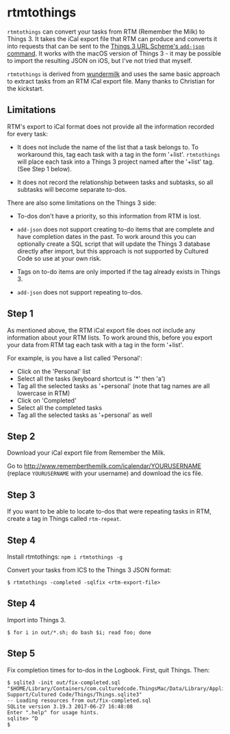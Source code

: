 # rtmtothings

`rtmtothings` can convert your tasks from RTM (Remember the Milk) to Things 3.
It takes the iCal export file that RTM can produce and converts it into
requests that can be sent to the
[Things 3 URL Scheme's `add-json` command](https://support.culturedcode.com/customer/en/portal/articles/2803573#add-json).
It works with the macOS version of Things 3 - it may be possible to import
the resulting JSON on iOS, but I've not tried that myself.

`rtmtothings` is derived from [wundermilk](https://github.com/laktak/wundermilk)
and uses the same basic approach to extract tasks from an RTM iCal export file.
Many thanks to Christian for the kickstart.

## Limitations

RTM's export to iCal format does not provide all the information recorded
for every task:

* It does not include the name of the list that a task belongs to.
To workaround this, tag each task with a tag in the form '+list'.
`rtmtothings` will place each task into a Things 3 project named after
the '+list' tag. (See Step 1 below).

* It does not record the relationship between tasks and subtasks, so all
subtasks will become separate to-dos.

There are also some limitations on the Things 3 side:

* To-dos don't have a priority, so this information from RTM is lost.

* `add-json` does not support creating to-do items that are
complete and have completion dates in the past.
To work around this you can optionally create a SQL script that will
update the Things 3 database directly after import,
but this approach is not supported by Cultured Code so use at your own risk.

* Tags on to-do items are only imported if the tag already exists in
Things 3.

* `add-json` does not support repeating to-dos.

## Step 1

As mentioned above, the RTM iCal export file does not include any information
about your RTM lists.
To work around this, before you export your data from RTM tag each task
with a tag in the form '+list'.

For example, is you have a list called 'Personal':

* Click on the 'Personal' list
* Select all the tasks (keyboard shortcut is '*' then 'a')
* Tag all the selected tasks as '+personal' (note that tag names are all
  lowercase in RTM)
* Click on 'Completed'
* Select all the completed tasks
* Tag all the selected tasks as '+personal' as well

## Step 2

Download your iCal export file from Remember the Milk.

Go to http://www.rememberthemilk.com/icalendar/YOURUSERNAME (replace `YOURUSERNAME` with your username) and download the ics file.

## Step 3

If you want to be able to locate to-dos that were repeating tasks in RTM,
create a tag in Things called `rtm-repeat`.

## Step 4

Install rtmtothings: `npm i rtmtothings -g`

Convert your tasks from ICS to the Things 3 JSON format:

```
$ rtmtothings -completed -sqlfix <rtm-export-file>
```

## Step 4

Import into Things 3.

```
$ for i in out/*.sh; do bash $i; read foo; done
```

## Step 5

Fix completion times for to-dos in the Logbook.
First, quit Things. Then:

```
$ sqlite3 -init out/fix-completed.sql "$HOME/Library/Containers/com.culturedcode.ThingsMac/Data/Library/Application Support/Cultured Code/Things/Things.sqlite3"
-- Loading resources from out/fix-completed.sql
SQLite version 3.19.3 2017-06-27 16:48:08
Enter ".help" for usage hints.
sqlite> ^D
$
```
